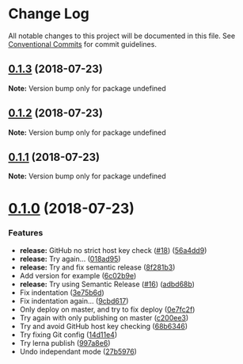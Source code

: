 # Change Log

All notable changes to this project will be documented in this file.
See [Conventional Commits](https://conventionalcommits.org) for commit guidelines.

<a name="0.1.3"></a>
## [0.1.3](https://github.com/karl/redux-saga-state-machine/compare/v0.1.2...v0.1.3) (2018-07-23)




**Note:** Version bump only for package undefined

<a name="0.1.2"></a>
## [0.1.2](https://github.com/karl/redux-saga-state-machine/compare/v0.1.1...v0.1.2) (2018-07-23)




**Note:** Version bump only for package undefined

<a name="0.1.1"></a>
## [0.1.1](https://github.com/karl/redux-saga-state-machine/compare/v0.1.0...v0.1.1) (2018-07-23)




**Note:** Version bump only for package undefined

<a name="0.1.0"></a>
# [0.1.0](https://github.com/karl/redux-saga-state-machine/compare/v0.0.9...v0.1.0) (2018-07-23)


### Features

* **release:** GitHub no strict host key check ([#18](https://github.com/karl/redux-saga-state-machine/issues/18)) ([56a4dd9](https://github.com/karl/redux-saga-state-machine/commit/56a4dd9))
* **release:** Try again… ([018ad95](https://github.com/karl/redux-saga-state-machine/commit/018ad95))
* **release:** Try and fix semantic release ([8f281b3](https://github.com/karl/redux-saga-state-machine/commit/8f281b3))
* Add version for example ([6c02b9e](https://github.com/karl/redux-saga-state-machine/commit/6c02b9e))
* **release:** Try using Semantic Release ([#16](https://github.com/karl/redux-saga-state-machine/issues/16)) ([adbd68b](https://github.com/karl/redux-saga-state-machine/commit/adbd68b))
* Fix indentation ([3e75b6d](https://github.com/karl/redux-saga-state-machine/commit/3e75b6d))
* Fix indentation again… ([9cbd617](https://github.com/karl/redux-saga-state-machine/commit/9cbd617))
* Only deploy on master, and try to fix deploy ([0e7fc2f](https://github.com/karl/redux-saga-state-machine/commit/0e7fc2f))
* Try again with only publishing on master ([c200ee3](https://github.com/karl/redux-saga-state-machine/commit/c200ee3))
* Try and avoid GitHub host key checking ([68b6346](https://github.com/karl/redux-saga-state-machine/commit/68b6346))
* Try fixing Git config ([14d11e4](https://github.com/karl/redux-saga-state-machine/commit/14d11e4))
* Try lerna publish ([997a8e6](https://github.com/karl/redux-saga-state-machine/commit/997a8e6))
* Undo independant mode ([27b5976](https://github.com/karl/redux-saga-state-machine/commit/27b5976))
